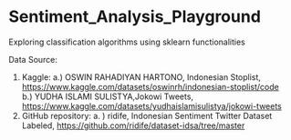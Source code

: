 # Sentiment_Analysis_Playground

Exploring classification algorithms using sklearn functionalities

Data Source:
1. Kaggle:
	a.) OSWIN RAHADIYAN HARTONO, Indonesian Stoplist, https://www.kaggle.com/datasets/oswinrh/indonesian-stoplist/code <br />
	b.) YUDHA ISLAMI SULISTYA,Jokowi Tweets, https://www.kaggle.com/datasets/yudhaislamisulistya/jokowi-tweets <br />
2. GitHub repository: 
	a. ) ridife, Indonesian Sentiment Twitter Dataset Labeled, https://github.com/ridife/dataset-idsa/tree/master <br />